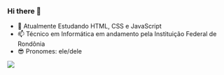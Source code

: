 ### Hi there 👋

- 🧠 Atualmente Estudando HTML, CSS e JavaScript
- 📫 Técnico em Informática em andamento pela Instituição Federal de Rondônia
- 😎 Pronomes: ele/dele

<picture>
  <source
    srcset="https://github-readme-stats.vercel.app/api?username=JoaoGuerini&show_icons=true&theme=merko"
    media="(prefers-color-scheme: dark)"
  />
  <source
    srcset="https://github-readme-stats.vercel.app/api?username=JoaoGuerini&show_icons=true"
    media="(prefers-color-scheme: light), (prefers-color-scheme: no-preference)"
  />
  <img src="https://github-readme-stats.vercel.app/api?username=JoaoGuerini&show_icons=true" />
</picture>

